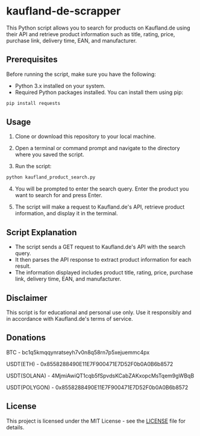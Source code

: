 # kaufland-de-scrapper

This Python script allows you to search for products on Kaufland.de using their API and retrieve product information such as title, rating, price, purchase link, delivery time, EAN, and manufacturer.

## Prerequisites

Before running the script, make sure you have the following:

- Python 3.x installed on your system.
- Required Python packages installed. You can install them using pip:

```bash
pip install requests
```

## Usage

1. Clone or download this repository to your local machine.

2. Open a terminal or command prompt and navigate to the directory where you saved the script.

3. Run the script:

```bash
python kaufland_product_search.py
```

4. You will be prompted to enter the search query. Enter the product you want to search for and press Enter.

5. The script will make a request to Kaufland.de's API, retrieve product information, and display it in the terminal.

## Script Explanation

- The script sends a GET request to Kaufland.de's API with the search query.
- It then parses the API response to extract product information for each result.
- The information displayed includes product title, rating, price, purchase link, delivery time, EAN, and manufacturer.

## Disclaimer

This script is for educational and personal use only. Use it responsibly and in accordance with Kaufland.de's terms of service.

## Donations

BTC - bc1q5kmqqynratseyh7v0n8q58rn7p5xejuemmc4px

USDT(ETH) - 0x8558288490E11E7F900471E7D52F0b0A0B6b8572

USDT(SOLANA) - 4MjmiAwiQT1cqb5fSpvdsKCabZAKxopcMsTqem9gWBqB

USDT(POLYGON) - 0x8558288490E11E7F900471E7D52F0b0A0B6b8572

## License

This project is licensed under the MIT License - see the [LICENSE](LICENSE) file for details.
